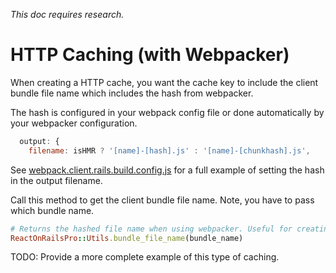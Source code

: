 *This doc requires research.*

# HTTP Caching (with Webpacker)

When creating a HTTP cache, you want the cache key to include the client bundle file
name which includes the hash from webpacker.

The hash is configured in your webpack config file or done automatically by your
webpacker configuration.

```javascript
  output: {
    filename: isHMR ? '[name]-[hash].js' : '[name]-[chunkhash].js',
```

See [webpack.client.rails.build.config.js](../spec/dummy/client/webpack.client.rails.build.config.js)
for a full example of setting the hash in the output filename.

Call this method to get the client bundle file name. Note, you have to pass which bundle name.

```ruby
# Returns the hashed file name when using webpacker. Useful for creating cache keys.
ReactOnRailsPro::Utils.bundle_file_name(bundle_name)

```

TODO: Provide a more complete example of this type of caching.
